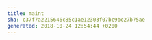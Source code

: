 ```yaml
---
title: maint
sha: c37f7a2215646c85c1ae12303f07bc9bc27b75ae
generated: 2018-10-24 12:54:44 +0200
---
```

